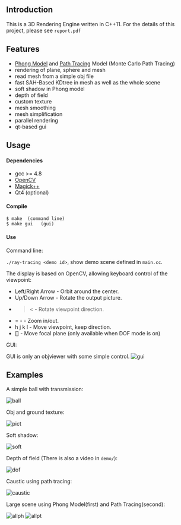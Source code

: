 ## Introduction

This is a 3D Rendering Engine written in C++11.
For the details of this project, please see ``report.pdf``

## Features

* [Phong Model](http://en.wikipedia.org/wiki/Phong_reflection_model) and [Path Tracing](http://en.wikipedia.org/wiki/Path_tracing) Model (Monte Carlo Path Tracing)
* rendering of plane, sphere and mesh
* read mesh from a simple obj file
* fast SAH-Based KDtree in mesh as well as the whole scene
* soft shadow in Phong model
* depth of field
* custom texture
* mesh smoothing
* mesh simplification
* parallel rendering
* qt-based gui

## Usage
#### Dependencies
* gcc >= 4.8
* [OpenCV](http://opencv.org/)
* [Magick++](http://www.imagemagick.org/Magick++/)
* Qt4 (optional)

#### Compile
```
$ make	(command line)
$ make gui   (gui)
```

#### Use

Command line:

``./ray-tracing <demo id>``, show demo scene defined in ``main.cc``.

The display is based on OpenCV, allowing keyboard control of the viewpoint:

* Left/Right Arrow - Orbit around the center.
* Up/Down Arrow - Rotate the output picture.
* > <	 - Rotate viewpoint direction.
* = -  - Zoom in/out.
* h j k l - Move viewpoint, keep direction.
* []  -  Move focal plane (only available when DOF mode is on)

GUI:

GUI is only an objviewer with some simple control.
![gui](https://github.com/ppwwyyxx/Ray-Tracing-Engine/raw/master/demo/gui.png)

## Examples
A simple ball with transmission:

![ball](https://github.com/ppwwyyxx/Ray-Tracing-Engine/raw/master/demo/transmission.png)

Obj and ground texture:

![pict](https://github.com/ppwwyyxx/Ray-Tracing-Engine/raw/master/demo/pic_texture.png)

Soft shadow:

![soft](https://github.com/ppwwyyxx/Ray-Tracing-Engine/raw/master/demo/soft.png)

Depth of field (There is also a video in `demo/`):

![dof](https://github.com/ppwwyyxx/Ray-Tracing-Engine/raw/master/demo/dof.png)

Caustic using path tracing:

![caustic](https://github.com/ppwwyyxx/Ray-Tracing-Engine/raw/master/demo/caustic.png)

Large scene using Phong Model(first) and Path Tracing(second):

![allph](https://github.com/ppwwyyxx/Ray-Tracing-Engine/raw/master/demo/all_phong.png)
![allpt](https://github.com/ppwwyyxx/Ray-Tracing-Engine/raw/master/demo/best_light.png)
